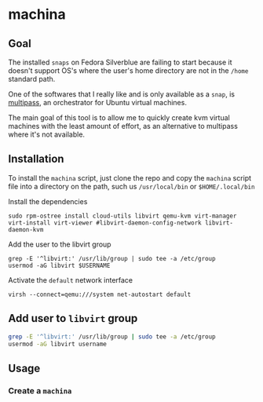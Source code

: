 # machina

## Goal

The installed `snaps` on Fedora Silverblue are failing to start because it doesn't support OS's where the user's home directory are not in the `/home` standard path.

One of the softwares that I really like and is only available as a `snap`, is [multipass](https://github.com/canonical/multipass), an orchestrator for Ubuntu virtual machines.

The main goal of this tool is to allow me to quickly create kvm virtual machines with the least amount of effort, as an alternative to multipass where it's not available.

## Installation

To install the `machina` script, just clone the repo and copy the `machina` script file into a directory on the path, such us `/usr/local/bin` or `$HOME/.local/bin`

Install the dependencies

```shell
sudo rpm-ostree install cloud-utils libvirt qemu-kvm virt-manager virt-install virt-viewer #libvirt-daemon-config-network libvirt-daemon-kvm
```

Add the user to the libvirt group
```shell
grep -E '^libvirt:' /usr/lib/group | sudo tee -a /etc/group
usermod -aG libvirt $USERNAME
```

Activate the `default` network interface
```shell
virsh --connect=qemu:///system net-autostart default
````

## Add user to `libvirt` group

```bash
grep -E '^libvirt:' /usr/lib/group | sudo tee -a /etc/group
usermod -aG libvirt username
```

## Usage

### Create a `machina`


